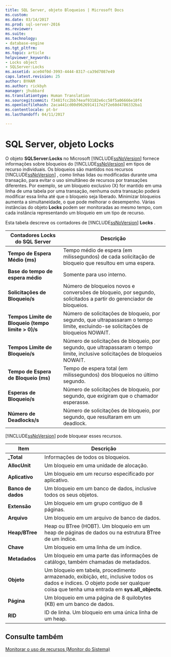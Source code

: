 ```yaml
---
title: SQL Server, objeto Bloqueios | Microsoft Docs
ms.custom: 
ms.date: 03/14/2017
ms.prod: sql-server-2016
ms.reviewer: 
ms.suite: 
ms.technology:
- database-engine
ms.tgt_pltfrm: 
ms.topic: article
helpviewer_keywords:
- Locks object
- SQLServer:Locks
ms.assetid: ace04f0d-3993-4444-8317-ca39d7087e49
caps.latest.revision: 25
author: BYHAM
ms.author: rickbyh
manager: jhubbard
ms.translationtype: Human Translation
ms.sourcegitcommit: f3481fcc2bb74eaf93182e6cc58f5a06666e10f4
ms.openlocfilehash: 2aca441cd00d9626914117e2f2e60d4786332ba1
ms.contentlocale: pt-br
ms.lasthandoff: 04/11/2017

---
```

# <a name="sql-server-locks-object"></a>SQL Server, objeto Locks
  O objeto **SQLServer:Locks** no Microsoft [!INCLUDE[ssNoVersion](../../includes/ssnoversion-md.md)] fornece informações sobre bloqueios do [!INCLUDE[ssNoVersion](../../includes/ssnoversion-md.md)] em tipos de recurso individuais. Os bloqueios são mantidos nos recursos [!INCLUDE[ssNoVersion](../../includes/ssnoversion-md.md)] , como linhas lidas ou modificadas durante uma transação, para evitar o uso simultâneo de recursos por transações diferentes. Por exemplo, se um bloqueio exclusivo (X) for mantido em uma linha de uma tabela por uma transação, nenhuma outra transação poderá modificar essa linha até que o bloqueio seja liberado. Minimizar bloqueios aumenta a simultaneidade, o que pode melhorar o desempenho. Várias instâncias do objeto **Locks** podem ser monitoradas ao mesmo tempo, com cada instância representando um bloqueio em um tipo de recurso.  
  
 Esta tabela descreve os contadores de [!INCLUDE[ssNoVersion](../../includes/ssnoversion-md.md)] **Locks** .  
  
|Contadores Locks do SQL Server|Descrição|  
|-------------------------------|-----------------|  
|**Tempo de Espera Médio (ms)**|Tempo médio de espera (em milissegundos) de cada solicitação de bloqueio que resultou em uma espera.|  
|**Base do tempo de espera médio**|Somente para uso interno.|
|**Solicitações de Bloqueio/s**|Número de bloqueios novos e conversões de bloqueio, por segundo, solicitados a partir do gerenciador de bloqueios.|  
|**Tempos Limite de Bloqueio (tempo limite &gt; 0)/s**|Número de solicitações de bloqueio, por segundo, que ultrapassaram o tempo limite, excluindo-se solicitações de bloqueios NOWAIT.|  
|**Tempos Limite de Bloqueio/s**|Número de solicitações de bloqueio, por segundo, que ultrapassaram o tempo limite, inclusive solicitações de bloqueios NOWAIT.|  
|**Tempo de Espera de Bloqueio (ms)**|Tempo de espera total (em milissegundos) dos bloqueios no último segundo.|  
|**Esperas de Bloqueio/s**|Número de solicitações de bloqueio, por segundo, que exigiram que o chamador esperasse.|  
|**Número de Deadlocks/s**|Número de solicitações de bloqueio, por segundo, que resultaram em um deadlock.|  
  
 [!INCLUDE[ssNoVersion](../../includes/ssnoversion-md.md)] pode bloquear esses recursos.  
  
|Item|Descrição|  
|----------|-----------------|  
|**_Total**|Informações de todos os bloqueios.|  
|**AllocUnit**|Um bloqueio em uma unidade de alocação.|  
|**Aplicativo**|Um bloqueio em um recurso especificado por aplicativo.|  
|**Banco de dados**|Um bloqueio em um banco de dados, inclusive todos os seus objetos.|  
|**Extensão**|Um bloqueio em um grupo contíguo de 8 páginas.|  
|**Arquivo**|Um bloqueio em um arquivo de banco de dados.|  
|**Heap/BTree**|Heap ou BTree (HOBT). Um bloqueio em um heap de páginas de dados ou na estrutura BTree de um índice.|  
|**Chave**|Um bloqueio em uma linha de um índice.|  
|**Metadados**|Um bloqueio em uma parte das informações de catálogo, também chamadas de metadados.|  
|**Objeto**|Um bloqueio em tabela, procedimento armazenado, exibição, etc, inclusive todos os dados e índices. O objeto pode ser qualquer coisa que tenha uma entrada em **sys.all_objects**.|  
|**Página**|Um bloqueio em uma página de 8 quilobytes (KB) em um banco de dados.|  
|**RID**|ID de linha. Um bloqueio em uma única linha de um heap.|  
  
## <a name="see-also"></a>Consulte também  
 [Monitorar o uso de recursos &#40;Monitor do Sistema&#41;](../../relational-databases/performance-monitor/monitor-resource-usage-system-monitor.md)  
  
  
